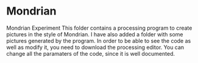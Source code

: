 # Mondrian
Mondrian Experiment
This folder contains a processing program to create pictures in the style of Mondrian. 
I have also added a folder with some pictures generated by the program. In order to be able to see the code as well as modify it, you need to download the processing editor.
You can change all the paramaters of the code, since it is well documented. 
